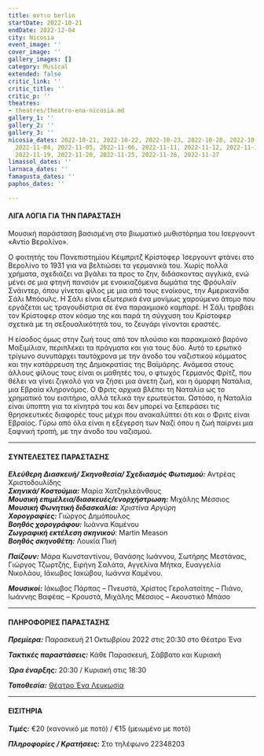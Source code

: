 ```yaml
---
title: αντιο berlin
startDate: 2022-10-21
endDate: 2022-12-04
city: Nicosia
event_image: ''
cover_image: ''
gallery_images: []
category: Musical
extended: false
critic_link: ''
critic_title: ''
critic_p: ''
theatres:
- theatres/theatro-ena-nicosia.md
gallery_1: ''
gallery_2: ''
gallery_3: ''
nicosia_dates: 2022-10-21, 2022-10-22, 2022-10-23, 2022-10-28, 2022-10-29, 2022-10-30,
  2022-11-04, 2022-11-05, 2022-11-06, 2022-11-11, 2022-11-12, 2022-11-13, 2022-11-18,
  2022-11-19, 2022-11-20, 2022-11-25, 2022-11-26, 2022-11-27
limassol_dates: ''
larnaca_dates: ''
famagusta_dates: ''
paphos_dates: ''

---
```

#### ΛΙΓΑ ΛΟΓΙΑ ΓΙΑ ΤΗΝ ΠΑΡΑΣΤΑΣΗ

Μουσική παράσταση βασισμένη στο βιωματικό μυθιστόρημα του Ισεργουντ «Αντίο Βερολίνο». 

Ο φοιτητής του Πανεπιστημίου Κέιμπριτζ Κρίστοφερ Ίσεργουντ φτάνει στο Βερολίνο το 1931 για να βελτιώσει τα γερμανικά του. Χωρίς πολλά χρήματα, σχεδιάζει να βγάλει τα προς το ζην, διδάσκοντας αγγλικά, ενώ μένει σε μια φτηνή πανσιόν με ενοικιαζόμενα δωμάτια της Φρόυλαϊν Σνάιντερ, όπου γίνεται φίλος με μια από τους ενοίκους, την Αμερικανίδα Σάλι Μπόουλς. Η Σάλι είναι εξωτερικά ένα μονίμως χαρούμενο άτομο που εργάζεται ως τραγουδίστρια σε ένα παρακμιακό καμπαρέ. Η Σάλι τραβάει τον Κρίστοφερ στον κόσμο της και παρά τη σύγχυση του Κρίστοφερ σχετικά με τη σεξουαλικότητά του, το ζευγάρι γίνονται εραστές.

Η είσοδος όμως στην ζωή τους από τον πλούσιο και παρακμιακό βαρόνο Μαξιμίλιαν, περιπλέκει τα πράγματα και για τους δύο. Αυτό το ερωτικό τρίγωνο συνυπάρχει ταυτόχρονα με την άνοδο του ναζιστικού κόμματος και την κατάρρευση της Δημοκρατίας της Βαϊμάρης. Ανάμεσα στους άλλους φίλους τους είναι οι μαθητές του, ο φτωχός Γερμανός Φρίτζ, που θέλει να γίνει ζιγκολό για να ζήσει μια άνετη ζωή, και η όμορφη Νατάλια, μια Εβραία κληρονόμος. Ο Φριτς αρχικά βλέπει τη Ναταλία ως το χρηματικό του εισιτήριο, αλλά τελικά την ερωτεύεται. Ωστόσο, η Ναταλία είναι ύποπτη για τα κίνητρά του και δεν μπορεί να ξεπεράσει τις θρησκευτικές διαφορές τους μέχρι που ανακαλύπτει ότι και ο Φριτς είναι Εβραίος. Γύρω από όλα είναι η εξέγερση των Ναζί όπου η ζωή παίρνει μια ξαφνική τροπή, με την άνοδο του ναζισμού.

***

#### ΣΥΝΤΕΛΕΣΤΕΣ ΠΑΡΑΣΤΑΣΗΣ

**_Ελεύθερη Διασκευή/ Σκηνοθεσία/ Σχεδιασμός Φωτισμού:_** Αντρέας Χριστοδουλίδης  
**_Σκηνικά/ Κοστούμια:_** Μαρία Χατζηκλεάνθους  
**_Μουσική επιμέλεια/διασκευές/ενορχήστρωση:_** Μιχάλης Μέσσιος  
**_Μουσική Φωνητική διδασκαλία:_** _Xριστίνα Αργύρη  
**Χορογραφίες:**_ Γιώργος Δημόπουλος  
**_Βοηθός χορογράφου:_** Ιωάννα Καμένου  
**_Ζωγραφική εκτέλεση σκηνικού_**: Martin Meason  
**_Βοηθός σκηνοθέτη:_** Λουκία Πική

**_Παίζουν:_** Μάρα Κωνσταντίνου, Θανάσης Ιωάννου, Σωτήρης Μεστάνας, Γιώργος Τζωρτζής, Ειρήνη Σαλάτα, Αγγελίνα Μήτκα, Ευαγγελία Νικολάου, Ιάκωβος Ιακώβου, Ιωάννα Καμένου.

**_Μουσικοί:_** Ιάκωβος Πάρπας – Πνευστά, Χρίστος Γερολατσίτης – Πιάνο, Ιωάννης Βαφέας – Κρουστά, Μιχάλης Μέσσιος – Ακουστικό Μπάσο

***

#### ΠΛΗΡΟΦΟΡΙΕΣ ΠΑΡΑΣΤΑΣΗΣ

**_Πρεμίερα:_** Παρασκευή 21 Οκτωβρίου 2022 στις 20:30 στο Θέατρο Ένα

**_Τακτικές παραστάσεις:_** Κάθε Παρασκευή, Σάββατο και Κυριακή

**_Ώρα έναρξης:_** 20:30 / Κυριακή στις 18:30

**_Τοποθεσία:_** [Θέατρο Ένα Λευκωσία](?#map)

***

#### ΕΙΣΙΤΗΡΙΑ

**_Τιμές:_** €20 (κανονικό με ποτό) / €15 (μειωμένο με ποτό)

**_Πληροφορίες / Κρατήσεις:_** Στο τηλέφωνο 22348203